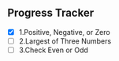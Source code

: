## Progress Tracker
- [x] 1.Positive, Negative, or Zero
- [ ] 2.Largest of Three Numbers
- [ ] 3.Check Even or Odd
